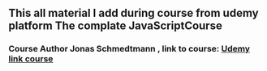 ## This all material I add during course from udemy platform The complate JavaScriptCourse

### Course Author Jonas Schmedtmann , link to course: <a href='https://www.udemy.com/course/the-complete-javascript-course/'>Udemy link course</a>

